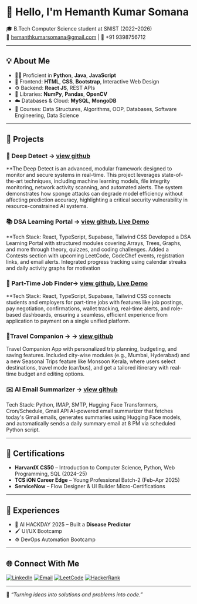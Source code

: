 
# 👋 Hello, I'm Hemanth Kumar Somana

🎓 B.Tech Computer Science student at SNIST (2022–2026)  
📧 hemanthkumarsomana@gmail.com | 📱 +91 9398756712

---

## 💡 About Me

- 👨‍💻 Proficient in **Python**, **Java**, **JavaScript**
- 🎨 Frontend: **HTML**, **CSS**, **Bootstrap**, Interactive Web Design
- ⚙️ Backend: **React JS**, REST APIs
- 🧠 Libraries: **NumPy**, **Pandas**, **OpenCV**
- ☁️ Databases & Cloud: **MySQL**, **MongoDB**
- 📘 Courses: Data Structures, Algorithms, OOP, Databases, Software Engineering, Data Science

---

## 🚀 Projects

### 🔐 Deep Detect -> [view github](https://github.com/Hemanth-Kumar-Somana/Deep_Detect)
**The Deep Detect is an advanced, modular framework designed to monitor and secure systems in real-time. This project leverages state-of-the-art techniques, including machine learning models, file integrity monitoring, network activity scanning, and automated alerts. The system demonstrates how sponge attacks can degrade model efficiency without affecting prediction accuracy, highlighting a critical security vulnerability in resource-constrained AI systems. 


### 📚 DSA Learning Portal -> [view github](https://github.com/Hemanth-Kumar-Somana/DSA-learning-portal),  [Live Demo](https://dsa-learning-portal.vercel.app/)
**Tech Stack: React, TypeScript, Supabase, Tailwind CSS
Developed a DSA Learning Portal with structured modules covering Arrays, Trees, Graphs, and more through theory, quizzes, and coding challenges. Added a Contests section with upcoming LeetCode, CodeChef events, registration links, and email alerts. Integrated progress tracking using calendar streaks and daily activity graphs for motivation


### 💼 Part-Time Job Finder-> [view github](https://github.com/Hemanth-Kumar-Somana/Part-Time-Job-FInder-For-Student),  [Live Demo](https://part-time-job-finder-for-students.vercel.app/)
**Tech Stack: React, TypeScript, Supabase, Tailwind CSS
connects students and employers for part-time jobs with features like job postings, pay negotiation, confirmations, wallet tracking, real-time alerts, and role-based dashboards, ensuring a seamless, efficient experience from application to payment on a single unified platform.

### 🧳Travel Companion -> -> [view github](https://github.com/Hemanth-Kumar-Somana/SmartTrip-Your-Complete-Travel-Companion)
Travel Companion App with personalized trip planning, budgeting, and saving features. Included city-wise modules (e.g., Mumbai, Hyderabad) and a new Seasonal Trips feature like Monsoon Kerala, where users select destinations, travel mode (car/bus), and get a tailored itinerary with real-time budget and editing options.

### ✉️ AI Email Summarizer -> [view github](https://github.com/Hemanth-Kumar-Somana/Camer-Detection-using-AI)
Tech Stack: Python, IMAP, SMTP, Hugging Face Transformers, Cron/Schedule, Gmail API
AI-powered email summarizer that fetches today's Gmail emails, generates summaries using Hugging Face models, and automatically sends a daily summary email at 8 PM via scheduled Python script.


---

## 🏅 Certifications

- **HarvardX CS50** – Introduction to Computer Science, Python, Web Programming, SQL (2024–25)
- **TCS iON Career Edge** – Young Professional Batch-2 (Feb–Apr 2025)
- **ServiceNow** – Flow Designer & UI Builder Micro-Certifications

---

## 🎯 Experiences

- 🤖 AI HACKDAY 2025 – Built a **Disease Predictor**
- 🖌️ UI/UX Bootcamp  
- ⚙️ DevOps Automation Bootcamp

---

## 🌐 Connect With Me

[![LinkedIn](https://img.shields.io/badge/LinkedIn-blue?style=for-the-badge&logo=linkedin)](https://www.linkedin.com/in/hemanth-kumar-somana-2029b5212/)
[![Email](https://img.shields.io/badge/Gmail-red?style=for-the-badge&logo=gmail)](mailto:hemanthkumarsomana@gmail.com)
[![LeetCode](https://img.shields.io/badge/LeetCode-yellow?style=for-the-badge&logo=leetcode)](https://leetcode.com/u/SOMANA_HEMANTH_KUMAR/)
[![HackerRank](https://img.shields.io/badge/HackerRank-2EC866?style=for-the-badge&logo=hackerrank)]([your-hackerrank-url](https://www.hackerrank.com/profile/22311a05fy1))

---

📌 _“Turning ideas into solutions and problems into code.”_
